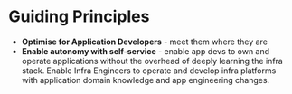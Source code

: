 # Guiding Principles

- **Optimise for Application Developers** - meet them where they are
- **Enable autonomy with self-service** - enable app devs to own and operate applications without the overhead of deeply learning the infra stack. Enable Infra Engineers to operate and develop infra platforms with application domain knowledge and app engineering changes.
